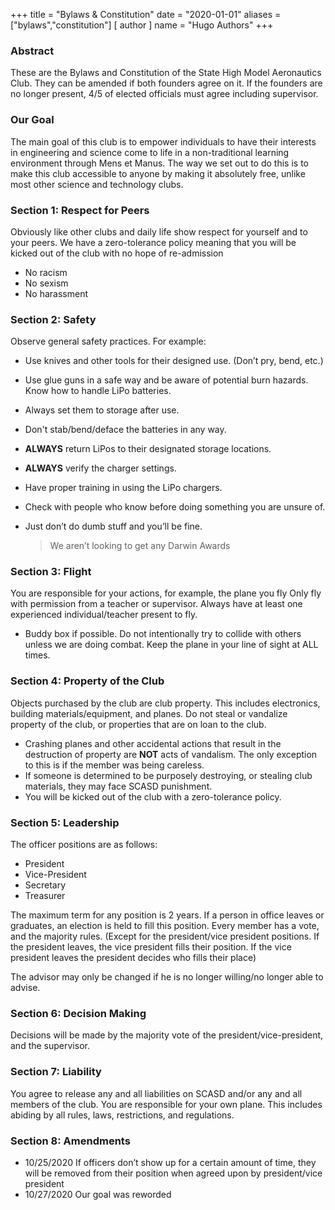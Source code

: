 +++
title = "Bylaws & Constitution"
date = "2020-01-01"
aliases = ["bylaws","constitution"]
[ author ]
  name = "Hugo Authors"
+++

### Abstract
These are the Bylaws and Constitution of the State High Model Aeronautics Club. They can be amended if both founders agree on it. If the founders are no longer present, 4/5 of elected officials must agree including supervisor.

### Our Goal
The main goal of this club is to empower individuals to have their interests in engineering and science come to life in a non-traditional learning environment through Mens et Manus. The way we set out to do this is to make this club accessible to anyone by making it absolutely free, unlike most other science and technology clubs.

### Section 1: Respect for Peers
Obviously like other clubs and daily life show respect for yourself and to your peers. We have a zero-tolerance policy meaning that you will be kicked out of the club with no hope of re-admission
 - No racism
 - No sexism
 - No harassment

### Section 2: Safety
Observe general safety practices. For example:
- Use knives and other tools for their designed use. (Don’t pry, bend, etc.)
- Use glue guns in a safe way and be aware of potential burn hazards.
Know how to handle LiPo batteries.
- Always set them to storage after use.
- Don't stab/bend/deface the batteries in any way.
- **ALWAYS** return LiPos to their designated storage locations.
- **ALWAYS** verify the charger settings.
- Have proper training in using the LiPo chargers.
- Check with people who know before doing something you are unsure of.
- Just don’t do dumb stuff and you’ll be fine.

  > We aren’t looking to get any Darwin Awards


### Section 3: Flight
You are responsible for your actions, for example, the plane you fly
Only fly with permission from a teacher or supervisor.
Always have at least one experienced individual/teacher present to fly.
- Buddy box if possible.
Do not intentionally try to collide with others unless we are doing combat.
Keep the plane in your line of sight at ALL times.

### Section 4: Property of the Club
Objects purchased by the club are club property. This includes electronics, building materials/equipment, and planes.
Do not steal or vandalize property of the club, or properties that are on loan to the club.
- Crashing planes and other accidental actions that result in the destruction of property are **NOT** acts of vandalism. The only exception to this is if the member was being careless.
- If someone is determined to be purposely destroying, or stealing club materials, they may face SCASD punishment.
- You will be kicked out of the club with a zero-tolerance policy.


### Section 5: Leadership
The officer positions are as follows:
- President
- Vice-President
- Secretary
- Treasurer

The maximum term for any position is 2 years.
If a person in office leaves or graduates, an election is held to fill this position. Every member has a vote, and the majority rules. (Except for the president/vice president positions. If the president leaves, the vice president fills their position. If the vice president leaves the president decides who fills their place)

The advisor may only be changed if he is no longer willing/no longer able to advise.

### Section 6: Decision Making
Decisions will be made by the majority vote of the president/vice-president, and the supervisor.

### Section 7: Liability
You agree to release any and all liabilities on SCASD and/or any and all members of the club.
You are responsible for your own plane. This includes abiding by all rules, laws, restrictions, and regulations.

### Section 8: Amendments
- 10/25/2020 If officers don’t show up for a certain amount of time, they will be removed from their position when agreed upon by president/vice president
- 10/27/2020 Our goal was reworded
